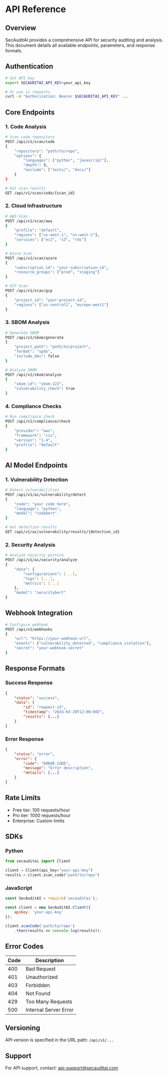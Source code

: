 # API Reference

## Overview

SecAuditAI provides a comprehensive API for security auditing and analysis. This document details all available endpoints, parameters, and response formats.

## Authentication

```bash
# Set API key
export SECAUDITAI_API_KEY=your_api_key

# Or use in requests
curl -H "Authorization: Bearer $SECAUDITAI_API_KEY" ...
```

## Core Endpoints

### 1. Code Analysis

```bash
# Scan code repository
POST /api/v1/scan/code
{
    "repository": "path/to/repo",
    "options": {
        "languages": ["python", "javascript"],
        "depth": 3,
        "exclude": ["tests/", "docs/"]
    }
}

# Get scan results
GET /api/v1/scan/code/{scan_id}
```

### 2. Cloud Infrastructure

```bash
# AWS Scan
POST /api/v1/scan/aws
{
    "profile": "default",
    "regions": ["us-east-1", "us-west-2"],
    "services": ["ec2", "s3", "rds"]
}

# Azure Scan
POST /api/v1/scan/azure
{
    "subscription_id": "your-subscription-id",
    "resource_groups": ["prod", "staging"]
}

# GCP Scan
POST /api/v1/scan/gcp
{
    "project_id": "your-project-id",
    "regions": ["us-central1", "europe-west1"]
}
```

### 3. SBOM Analysis

```bash
# Generate SBOM
POST /api/v1/sbom/generate
{
    "project_path": "path/to/project",
    "format": "spdx",
    "include_dev": false
}

# Analyze SBOM
POST /api/v1/sbom/analyze
{
    "sbom_id": "sbom-123",
    "vulnerability_check": true
}
```

### 4. Compliance Checks

```bash
# Run compliance check
POST /api/v1/compliance/check
{
    "provider": "aws",
    "framework": "cis",
    "version": "1.4",
    "profile": "default"
}
```

## AI Model Endpoints

### 1. Vulnerability Detection

```bash
# Detect vulnerabilities
POST /api/v1/ai/vulnerability/detect
{
    "code": "your code here",
    "language": "python",
    "model": "codebert"
}

# Get detection results
GET /api/v1/ai/vulnerability/results/{detection_id}
```

### 2. Security Analysis

```bash
# Analyze security posture
POST /api/v1/ai/security/analyze
{
    "data": {
        "configurations": [...],
        "logs": [...],
        "metrics": [...]
    },
    "model": "securitybert"
}
```

## Webhook Integration

```bash
# Configure webhook
POST /api/v1/webhooks
{
    "url": "https://your-webhook-url",
    "events": ["vulnerability_detected", "compliance_violation"],
    "secret": "your-webhook-secret"
}
```

## Response Formats

### Success Response
```json
{
    "status": "success",
    "data": {
        "id": "request-id",
        "timestamp": "2024-03-20T12:00:00Z",
        "results": {...}
    }
}
```

### Error Response
```json
{
    "status": "error",
    "error": {
        "code": "ERROR_CODE",
        "message": "Error description",
        "details": {...}
    }
}
```

## Rate Limits

- Free tier: 100 requests/hour
- Pro tier: 1000 requests/hour
- Enterprise: Custom limits

## SDKs

### Python
```python
from secauditai import Client

client = Client(api_key="your-api-key")
results = client.scan_code("path/to/repo")
```

### JavaScript
```javascript
const SecAuditAI = require('secauditai');

const client = new SecAuditAI.Client({
    apiKey: 'your-api-key'
});

client.scanCode('path/to/repo')
    .then(results => console.log(results));
```

## Error Codes

| Code | Description |
|------|-------------|
| 400 | Bad Request |
| 401 | Unauthorized |
| 403 | Forbidden |
| 404 | Not Found |
| 429 | Too Many Requests |
| 500 | Internal Server Error |

## Versioning

API version is specified in the URL path: `/api/v1/...`

## Support

For API support, contact: api-support@secauditai.com 